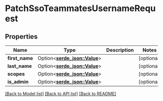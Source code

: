 # PatchSsoTeammatesUsernameRequest

## Properties

Name | Type | Description | Notes
------------ | ------------- | ------------- | -------------
**first_name** | Option<[**serde_json::Value**](.md)> |  | [optional]
**last_name** | Option<[**serde_json::Value**](.md)> |  | [optional]
**scopes** | Option<[**serde_json::Value**](.md)> |  | [optional]
**is_admin** | Option<[**serde_json::Value**](.md)> |  | [optional]

[[Back to Model list]](../README.md#documentation-for-models) [[Back to API list]](../README.md#documentation-for-api-endpoints) [[Back to README]](../README.md)


